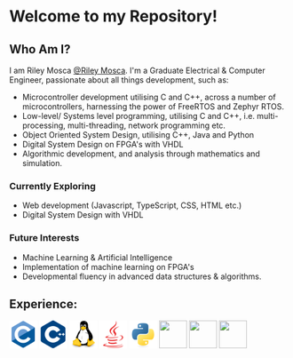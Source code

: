 # Welcome to my Repository!

## Who Am I?
I am Riley Mosca [@Riley Mosca](https://github.com/RileyMosca/RileyMosca/). I'm a Graduate Electrical & Computer Engineer, passionate about all things development, such as:
- Microcontroller development utilising C and C++, across a number of microcontrollers, harnessing the power of FreeRTOS and Zephyr RTOS.
- Low-level/ Systems level programming, utilising C and C++, i.e. multi-processing, multi-threading, network programming etc.
- Object Oriented System Design, utilising C++, Java and Python
- Digital System Design on FPGA's with VHDL
- Algorithmic development, and analysis through mathematics and simulation.
### Currently Exploring
- Web development (Javascript, TypeScript, CSS, HTML etc.)
- Digital System Design with VHDL
### Future Interests
- Machine Learning & Artificial Intelligence
- Implementation of machine learning on FPGA's
- Developmental fluency in advanced data structures & algorithms.
## Experience:

<p float="left">
  <img src="https://github.com/devicons/devicon/blob/master/icons/c/c-original.svg"  width="50" height="50"/>
  <img src="https://github.com/devicons/devicon/blob/master/icons/cplusplus/cplusplus-plain.svg"  width="50" height="50"/>
  <img src="https://github.com/devicons/devicon/blob/master/icons/linux/linux-original.svg"  width="50" height="50"/>
  <img src = "https://github.com/devicons/devicon/blob/master/icons/java/java-plain.svg" width="50" height="50"/>
  <img src ="https://github.com/devicons/devicon/blob/master/icons/python/python-original.svg" width="50" height="50"/>
  <img src = "https://www.zephyrproject.org/wp-content/uploads/sites/38/2021/11/zephyr_logo_r_color_negative_big.svg" width="50" height="50"/>
  <img src = "https://www.freertos.org/fr-content-src/uploads/2018/07/logo-1.jpg" width="50" height="50"/>
  <img src = "https://global-uploads.webflow.com/6047a9e35e5dc54ac86ddd90/638a61921edcd6b61220a23a_XrbJ07KiqWOBrxBtkJGoAUdyjwynYp-eC0MPmL1RoQU.png" width="50" height="50"/>
</p>



